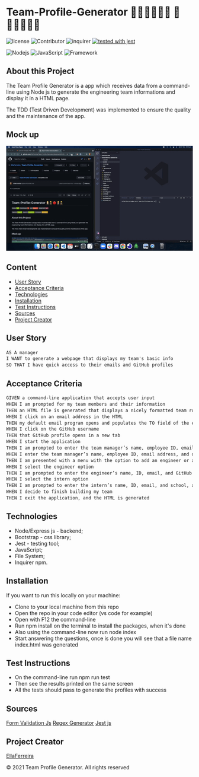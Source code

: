 # Team-Profile-Generator 👷🏻‍♂️👷🏿‍♀️ 🔴 👷🏽👷🏿‍♂️

![license](https://img.shields.io/github/license/EllaFerreira/Team-Profile-Generator)
![Contributor](https://img.shields.io/badge/Contributors-1-red.svg)
![inquirer](https://img.shields.io/badge/npm-inquirer-red.svg)
[![tested with jest](https://img.shields.io/badge/tested_with-jest-99424f.svg)](https://github.com/facebook/jest)

![Nodejs](https://img.shields.io/badge/AppWith-NodeJS-green.svg)
![JavaScript](https://img.shields.io/badge/AppWith-ExpressJS-green.svg)
![Framework](https://img.shields.io/badge/Framework-Bootstrap-yellow.svg)

## About this Project

The Team Profile Generator is a app which receives data from a command-line using Node js to generate the engineering team informations and display it in a HTML page.

The TDD (Test Driven Development) was implemented to ensure the quality and the maintenance of the app.

## Mock up

![Code-Demo](./assets/img/video.gif)

## Content

- [User Story](#user-story)
- [Acceptance Criteria](#acceptance-criteria)
- [Technologies](#technologies)
- [Installation](#installation)
- [Test Instructions](#test-instructions)
- [Sources](#sources)
- [Project Creator](#project-creator)

## User Story

```md
AS A manager
I WANT to generate a webpage that displays my team's basic info
SO THAT I have quick access to their emails and GitHub profiles
```

## Acceptance Criteria

```md
GIVEN a command-line application that accepts user input
WHEN I am prompted for my team members and their information
THEN an HTML file is generated that displays a nicely formatted team roster based on user input
WHEN I click on an email address in the HTML
THEN my default email program opens and populates the TO field of the email with the address
WHEN I click on the GitHub username
THEN that GitHub profile opens in a new tab
WHEN I start the application
THEN I am prompted to enter the team manager’s name, employee ID, email address, and office number
WHEN I enter the team manager’s name, employee ID, email address, and office number
THEN I am presented with a menu with the option to add an engineer or an intern or to finish building my team
WHEN I select the engineer option
THEN I am prompted to enter the engineer’s name, ID, email, and GitHub username, and I am taken back to the menu
WHEN I select the intern option
THEN I am prompted to enter the intern’s name, ID, email, and school, and I am taken back to the menu
WHEN I decide to finish building my team
THEN I exit the application, and the HTML is generated
```

## Technologies

- Node/Express js - backend;
- Bootstrap - css library;
- Jest - testing tool;
- JavaScript;
- File System;
- Inquirer npm.

## Installation

If you want to run this locally on your machine:

- Clone to your local machine from this repo
- Open the repo in your code editor (vs code for example)
- Open with F12 the command-line
- Run npm install on the terminal to install the packages, when it's done
- Also using the command-line now run node index
- Start answering the questions, once is done you will see that a file name index.html was generated

## Test Instructions

- On the command-line run npm run test
- Then see the results printed on the same screen
- All the tests should pass to generate the profiles with success

## Sources

[Form Validation Js](https://www.w3resource.com/javascript/form/email-validation.php)
[Regex Generator](https://regex-generator.olafneumann.org/?sampleText=this.id%20&flags=i&onlyPatterns=false&matchWholeLine=false&selection=)
[Jest js](https://jestjs.io/docs/getting-started)

## Project Creator

[EllaFerreira](https://github.com/EllaFerreira)

© 2021 Team Profile Generator. All rights reserved
